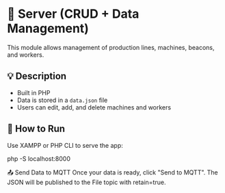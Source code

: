 
# 💾 Server (CRUD + Data Management)

This module allows management of production lines, machines, beacons, and workers.

## 💡 Description

- Built in PHP
- Data is stored in a `data.json` file
- Users can edit, add, and delete machines and workers

## 🚀 How to Run

Use XAMPP or PHP CLI to serve the app:

php -S localhost:8000

📤 Send Data to MQTT
Once your data is ready, click "Send to MQTT". The JSON will be published to the File topic with retain=true.


